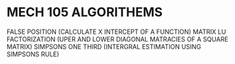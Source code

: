 # MECH 105 ALGORITHEMS

FALSE POSITION (CALCULATE X INTERCEPT OF A FUNCTION)
MATRIX LU FACTORIZATION (UPER AND LOWER DIAGONAL MATRACIES OF A SQUARE MATRIX)
SIMPSONS ONE THIRD (INTERGRAL ESTIMATION USING SIMPSONS RULE)